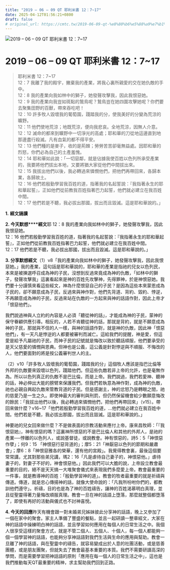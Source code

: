 ```yaml
---
title: "2019 – 06 – 09 QT 耶利米書 12：7~17"
date: 2025-04-12T01:56:21+0800
draft: false
# original_url: https://cmtc.tw/2019-06-09-qt-%e8%80%b6%e5%88%a9%e7%b1%b3%e6%9b%b8-12%ef%bc%9a717
---
```


![2019 – 06 – 09 QT 耶利米書 12：7~17](/images/qt.jpg   "2019 – 06 – 09 QT 耶利米書 12：7~17")

# 2019 – 06 – 09 QT 耶利米書 12：7~17

> 耶利米書 12：7~17  
> 12：7 我離了我的殿宇，撇棄我的產業，將我心裏所親愛的交在她仇敵的手中。  
> 12：8 我的產業向我如林中的獅子，她發聲攻擊我，因此我恨惡她。  
> 12：9 我的產業向我豈如斑點的鷙鳥呢？鷙鳥豈在她四圍攻擊她呢？你們要去聚集田野的百獸，帶來吞吃吧！  
> 12：10 許多牧人毀壞我的葡萄園，踐踏我的分，使我美好的分變為荒涼的曠野。  
> 12：11 他們使地荒涼；地既荒涼，便向我悲哀。全地荒涼，因無人介意。  
> 12：12 滅命的都來到曠野中一切淨光的高處；耶和華的刀從地這邊直到地那邊盡行殺滅。凡有血氣的都不得平安。  
> 12：13 他們種的是麥子，收的是荊棘；勞勞苦苦卻毫無益處。因耶和華的烈怒，你們必為自己的土產羞愧。  
> 12：14 耶和華如此說：「一切惡鄰，就是佔據我使百姓以色列所承受產業的，我要將他們拔出本地，又要將猶大家從他們中間拔出來。  
> 12：15 我拔出他們以後，我必轉過來憐憫他們，把他們再帶回來，各歸本業，各歸故土。  
> 12：16 他們若殷勤學習我百姓的道，指著我的名起誓說：『我指著永生的耶和華起誓』，正如他們從前教我百姓指著巴力起誓，他們就必建立在我百姓中間。  
> 12：17 他們若是不聽，我必拔出那國，拔出而且毀滅。這是耶和華說的。」

**1.** **經文誦讀**

**2. 今天默想****經文**耶 12：8 我的產業向我如林中的獅子，她發聲攻擊我，因此我恨惡她。  
12：16 他們若殷勤學習我百姓的道，指著我的名起誓說：『我指著永生的耶和華起誓』，正如他們從前教我百姓指著巴力起誓，他們就必建立在我百姓中間。  
12：17 他們若是不聽，我必拔出那國，拔出而且毀滅。這是耶和華說的。」

**3. 分享默想經文**（1）v8「我的產業向我如林中的獅子，她發聲攻擊我，因此我恨惡她。」我的產業，這句話是耶和華說的，耶和華的產業是指祂的兒女以色列民，本來是被揀選呼召成為神的子民，沒想到反過來竟成為神的仇敵，「如林中的獅子，發聲攻擊我」這裏看起來是神的百姓先攻擊神，先得罪神，於是神恨惡她。我們要十分謹慎來看這些經文，神為什麼恨惡自己的子民？是因為這些本來蒙恩成為子民的，卻不願意成為子民，反過來與神作對，他們先背道、背約、毀約、悖逆，不再願意成為神的子民，反過來站在仇敵的一方起來與神的話語作對，因此上帝才「恨惡他們」。

我們說過神與人立約的內容是人必須「聽從神的話」，才能成為神的子民，蒙神的保守眷顧供應引導。相反的，人若不肯聽從神的話，那就是背約，就是不願意成為神的子民，那就與不信的人一樣，與神的話語作對，就是神的仇敵，因此神「恨惡他們」，有一天凡是悖逆的人都要被審判而滅亡。這給我們的提醒，神是愛，但這愛是給予凡屬祂的子民，而神子民的記號就是悔改以致於聽話順服，他們要承受的是天父慈愛的憐憫與恩典。但神也是公義，這公義是針對悖逆與不順服、不悔改的人，他們要面對的將是按公義審判世人的主。

（2）v10「許多牧人毀壞我的葡萄園，踐踏我的分」這個牧人應該是指巴比倫等外邦的仇敵要來毀壞以色列，踐踏他們。但這些仇敵若非上帝的允許，也是毫無作為。所以以色列真正的仇敵不是巴比倫，而是上帝。我們說過，我們若愛神、聽神的話，神必伸出大能的膀臂來保護我們。但我們若執意為神作對，成為神的仇敵，祂也必親自興起仇敵來管教背道的子民。但是感謝主，神的忿怒乃是轉眼之間，祂的慈愛乃是一生之久。即使神最大的審判與刑罰，但仍然保留機會給少數願意悔改的餘民：「我拔出他們以後，我必轉過來憐憫他們，把他們再帶回來」（v15）。帶回來做什麼？v16~17「他們若殷勤學習我百姓的道，…他們就必建立在我百姓中間。他們若是不聽，我必拔出那國，拔出而且毀滅。這是耶和華說的。」

神要祂的兒女回來做什麼？不是做表面的宗教活動來應付上帝。康來昌牧師：「『我恨惡她』，神有恨惡的嗎？這裏神所恨惡的不是巴比倫人和其他的外邦人，是祂的產業──悖離的以色列人，或說基督徒，或說教會。神有恨惡的，詩5：5「神恨惡作孽」；何9：15 「神恨惡行惡背道的」；摩5：21「神厭惡以色列的節期和嚴肅會」；摩6：8「神恨惡雅各的榮華，還有他的宮殿」。我覺得教會裏，最後這個要常常講，尤其對那些弟兄講，瑪2：16「凡是虐待自己妻子的，神恨惡他。」虐待妻子的，對妻子不好的，神會恨惡他。」因此我們可以大膽的說，上帝設立教會最重要的目的，絕不是天天搞一大堆聚會儀式來表現我們多麼愛上帝。教會最重要的一件事，就是教導神的百姓：「殷勤學習神的道」。教會的牧者最重要的就是祈禱與傳道。傳道，就是忠心傳揚神的話，就像大使命說的：「凡我所吩咐你們的，都教訓他們遵守」。祈禱，目的也是為了神的百姓禱告，讓神的百姓渴慕明白真理，並且從聖靈得著力量悔改順服真理。教會一旦在神的話語上墮落，那麼就整個都墮落了，即使有再好的活動與儀式也不討神喜悅。

**4. 今天的回應**昨天有機會跟一對未婚弟兄姊妹彼此分享神的話語，晚上又參加了一個在家中的聚會。家主人準備了豐盛的餐點，並且一起研讀一整章經文，大家在神的話語中操練明白神的話語，並且學習如何應用在每個人的日常生活之中。我個人很享受這樣的聚會方式，就是不管二個人、五個人、十個人，每一個人都能夠一個一個學習神的話語，也能夠分享神話語對我們生活與生命的應用與幫助。教會一旦離了神的話語，與在聖靈中的禱告，就容易變成出於人意的社團活動，或是慈善團體，或是朋友團聚，但就失去了教會最基本重要的本質。我們不需要研讀高深的學問，而是需要學習把神話語的原則「應用在每一個人的日常生活之中」，這也是我們推動每天QT最重要的精神，求主幫助我們回到正路。